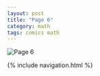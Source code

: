 ```yaml
---
layout: post
title: "Page 6"
category: math
tags: comics math
---
```


![Page 6](/assets/mathcomic/6.png)

{% include navigation.html %}
